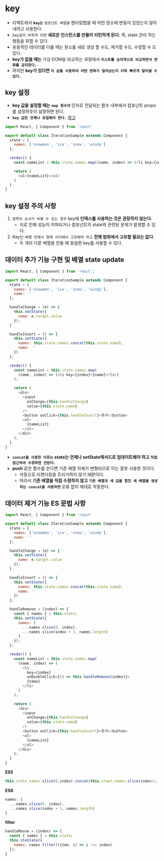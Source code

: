 # key

- 리액트에서 **`key는`** `컴포넌트 배열을` 렌더링했을 때 어떤 원소에 변동이 있었는지 알아내려고 사용한다.
- `key값이 바뀌게 되면` **새로운 인스턴스를 만들어 리턴하게 된다.** 즉, state 관리 하는 행동을 취할 수 있다.
- 유동적인 데이터를 다룰 때는 원소를 새로 생성 할 수도, 제거할 수도, 수정할 수 도 있다. 
- **key가 없을 때는** 가상 DOM을 비교하는 과정에서 **`리스트를 순차적으로 비교하면서 변화를 감지한다.`** 
- 하지만 **key가 있다면** **`이 값을 사용하여 어떤 변화가 일어났는지 더욱 빠르게 알아낼 수 있다.`**

## key 설정

- **key 값을 설정할 때는** **`map 함수의`** 인자로 전달되는 함수 내부에서 컴포넌트 props를 설정하듯이 설정하면 된다. 
- **`key 값은 언제나 유일해야 한다.`** [참고](https://medium.com/@robinpokorny/index-as-a-key-is-an-anti-pattern-e0349aece318)

```js
import React, { Component } from 'react'

export default class IterationSample extends Component {
  state = {
    names: ['snowmen', 'ice', 'snow', 'windy']
  };

  render() {
    const nameList = this.state.names.map((name, index) => (<li key={index}>{name}</li>)); // anti pattern

    return (
      <ul>{nameList}</ul>
    )
  }
}
```

## key 설정 주의 사항

1. `항목의 순서가 바뀔 수 있는 경우` key에 **인덱스를 사용하는 것은 권장하지 않는다.** 
   - 이로 인해 성능이 저하되거나 컴포넌트의 state와 관련된 문제가 발생할 수 있다.
2. Key는 `배열 안에서 형제 사이에서 고유해야 하고` **전체 범위에서 고유할 필요는 없다.**
   -  두 개의 다른 배열을 만들 때 동일한 key를 사용할 수 있다.

## 데이터 추가 기능 구현 및 배열 state update

```js
import React, { Component } from 'react';

export default class IterationSample extends Component {
  state = {
    names: ['snowmen', 'ice', 'snow', 'windy'],
    name: ''
  };

  handleChange = (e) => {
    this.setState({
      name: e.target.value
    });
  }

  handleInsert = () => {
    this.setState({
      names: this.state.names.concat(this.state.name),
      name: ''
    })
  };

  render() {
    const nameList = this.state.names.map(
      (name, index) => (<li key={index}>{name}</li>)
    );

    return (
      <div>
        <input
          onChange={this.handleChange}
          value={this.state.name}
        />
        <button onClick={this.handleInsert}>추가</button>
        <ul>
          {nameList}
        </ul>
      </div>
    );
  }
}
```

- **`concat을 사용한 이유는`** **state는 언제나 setState메서드로 업데이트해야 하고** **`직접 접근하여 수정하면 안된다.`**
- **push** 같은 함수를 쓴다면 기존 배열 자체가 변형되므로 이는 잘못 사용한 것이다. 
  - 자동으로 리렌더링을 트리거하지 않기 때문이다.
  - 따라서 **기존 배열을 직접 수정하지 않고** **`기존 배열과 새 값을 합친 새 배열을 생성하는 concat을 사용하면`** 오류 없이 제대로 작동한다. 

## 데이터 제거 기능 ES 문법 사항

```js
import React, { Component } from 'react'

export default class IterationSample extends Component {
  state = {
    names: ['snowmen', 'ice', 'snow', 'windy'],
    name: ''
  };

  handleChange = (e) => {
    this.setState({
      name: e.target.value
    });
  }

  handleInsert = () => {
    this.setState({
      names: this.state.names.concat(this.state.name),
      name: ''
    })
  };

  handleRemove = (index) => {
    const { names } = this.state;
    this.setState({
      names: [
        ...names.slice(0, index),
        ...names.slice(index + 1, names.length)
      ]
    });
  };

  render() {
    const nameList = this.state.names.map(
      (name, index) => (
        <li
          key={index}
          onDoubleClick={() => this.handleRemove(index)}>
          {name}
        </li>
      )
    );

    return (
      <div>
        <input
          onChange={this.handleChange}
          value={this.state.name}
        />
        <button onClick={this.handleInsert}>추가</button>
        <ul>
          {nameList}
        </ul>
      </div>
    );
  }
}    
```

**ES5**

```js
this.state.names.slice(0,index).concat(this.staet.names.slice(index+1, this.state.names.length));
```

**ES6**

```js
names: [
  ...names.slice(0, index),
  ...names.slice(index + 1, names.length)
]
```

**filter**

```js
handleRevoe = (index) => {
  const { names } = this.state;
  this.steState({
    names: names.filter((item, i) => i !== index)
  });
}
```